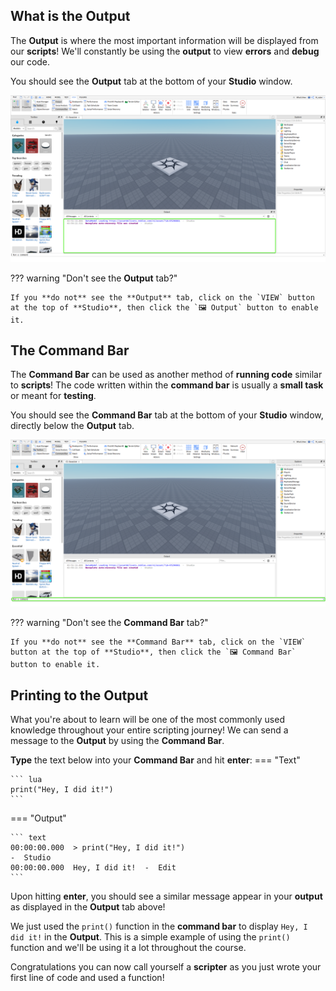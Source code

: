 ## What is the Output
The **Output** is where the most important information will be displayed from our **scripts**! We'll constantly be using the **output** to view **errors** and **debug** our code.

You should see the **Output** tab at the bottom of your **Studio** window.

<img src="/img/courses/scripting/Studio-Output.png" alt="Studio Output Tab">

??? warning "Don't see the **Output** tab?"

    If you **do not** see the **Output** tab, click on the `VIEW` button at the top of **Studio**, then click the `🖼 Output` button to enable it.

## The Command Bar
The **Command Bar** can be used as another method of **running code** similar to **scripts**! The code written within the **command bar** is usually a **small task** or meant for **testing**.

You should see the **Command Bar** tab at the bottom of your **Studio** window, directly below the **Output** tab.

<img src="/img/courses/scripting/Studio-Command-Bar.png" alt="Studio Output Tab">

??? warning "Don't see the **Command Bar** tab?"

    If you **do not** see the **Command Bar** tab, click on the `VIEW` button at the top of **Studio**, then click the `🖼 Command Bar` button to enable it.

## Printing to the Output
What you're about to learn will be one of the most commonly used knowledge throughout your entire scripting journey! We can send a message to the **Output** by using the **Command Bar**.

**Type** the text below into your **Command Bar** and hit **enter**:
=== "Text"

    ``` lua
    print("Hey, I did it!")
    ```

=== "Output"

    ``` text
    00:00:00.000  > print("Hey, I did it!")
    -  Studio
    00:00:00.000  Hey, I did it!  -  Edit
    ```
Upon hitting **enter**, you should see a similar message appear in your **output** as displayed in the **Output** tab above!

We just used the `print()` function in the **command bar** to display `Hey, I did it!` in the **Output**. This is a simple example of using the `print()` function and we'll be using it a lot throughout the course.

Congratulations you can now call yourself a **scripter** as you just wrote your first line of code and used a function!